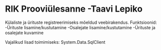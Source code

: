 # RIK Prooviülesanne -Taavi Lepiko

Külaliste ja ürituste registreerimiseks mõeldud veebirakendus.
Funktsioonid:
-Ürituste lisamine/kustutamine
-Osalejate lisamine/kustutamine
-Ürituste ja osalejate kuvamine

Vajalikud lisad toimimiseks: System.Data.SqlClient
